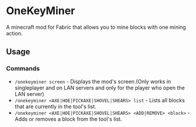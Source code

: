 # OneKeyMiner

A minecraft mod for Fabric that allows you to mine blocks with one mining action.

## Usage

### Commands

- `/onekeyminer screen` - Displays the mod's screen.(Only works in singleplayer and on LAN servers and only for the player who open the LAN server)
- `/onekeyminer <AXE|HOE|PICKAXE|SHOVEL|SHEARS> list` - Lists all blocks that are currently in the tool's list.
- `/onekeyminer <AXE|HOE|PICKAXE|SHOVEL|SHEARS> <ADD|REMOVE> <block>` - Adds or removes a block from the tool's list.
